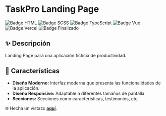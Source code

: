 # TaskPro Landing Page

![Badge HTML](https://img.shields.io/badge/HTML-%23E34F26.svg?&logo=html5&logoColor=white)
![Badge SCSS](https://img.shields.io/badge/SCSS-%23CC6699.svg?&logo=sass&logoColor=white)
![Badge TypeScript](https://img.shields.io/badge/TypeScript-%23007ACC.svg?&logo=typescript&logoColor=white)
![Badge Vue](https://img.shields.io/badge/Vue.js-%234FC08D.svg?&logo=vue.js&logoColor=white)
![Badge Vercel](https://img.shields.io/badge/Vercel-%23000000.svg?&logo=vercel&logoColor=white)
![Badge Finalizado](https://img.shields.io/badge/Status-Finalizado-lightgreen)

## ✨ Descripción
Landing Page para una aplicación ficticia de productividad.

## 🚀 Características

- **Diseño Moderno:** Interfaz moderna que presenta las funcionalidades de la aplicación.
- **Diseño Responsive:** Adaptable a diferentes tamaños de pantalla.
- **Secciones:** Secciones como características, testimonios, etc.

🌐 Hecha un vistazo **[aquí](https://taskpro-landing.vercel.app/)**.
